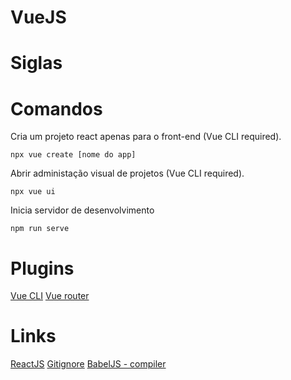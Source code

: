 VueJS
=======

Siglas
======

Comandos
========

Cria um projeto react apenas para o front-end (Vue CLI required).
```
npx vue create [nome do app]
```

Abrir administação visual de projetos (Vue CLI required).
```
npx vue ui
```

Inicia servidor de desenvolvimento
```
npm run serve
```

Plugins
=======

[Vue CLI](https://cli.vuejs.org)
[Vue router](https://next.router.vuejs.org)

Links
=====

[ReactJS](https://pt-br.reactjs.org/)
[Gitignore](https://www.toptal.com/developers/gitignore)
[BabelJS - compiler](https://babeljs.io/)
